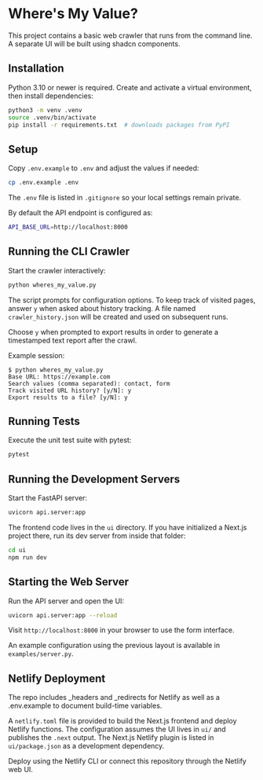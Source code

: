 # Where's My Value?

This project contains a basic web crawler that runs from the command line. A separate UI will be built using shadcn components.

## Installation

Python 3.10 or newer is required. Create and activate a virtual environment, then install dependencies:

```bash
python3 -m venv .venv
source .venv/bin/activate
pip install -r requirements.txt  # downloads packages from PyPI
```

## Setup
Copy `.env.example` to `.env` and adjust the values if needed:

```bash
cp .env.example .env
```
The `.env` file is listed in `.gitignore` so your local settings remain private.

By default the API endpoint is configured as:

```bash
API_BASE_URL=http://localhost:8000
```

## Running the CLI Crawler

Start the crawler interactively:

```bash
python wheres_my_value.py
```

The script prompts for configuration options. To keep track of visited pages, answer `y` when asked about history tracking. A file named `crawler_history.json` will be created and used on subsequent runs.

Choose `y` when prompted to export results in order to generate a timestamped text report after the crawl.

Example session:

```text
$ python wheres_my_value.py
Base URL: https://example.com
Search values (comma separated): contact, form
Track visited URL history? [y/N]: y
Export results to a file? [y/N]: y
```

## Running Tests

Execute the unit test suite with pytest:

```bash
pytest
```

## Running the Development Servers

Start the FastAPI server:

```bash
uvicorn api.server:app
```

The frontend code lives in the `ui` directory. If you have initialized a Next.js
project there, run its dev server from inside that folder:

```bash
cd ui
npm run dev
```


## Starting the Web Server

Run the API server and open the UI:

```bash
uvicorn api.server:app --reload
```

Visit `http://localhost:8000` in your browser to use the form interface.

An example configuration using the previous layout is available in
`examples/server.py`.


## Netlify Deployment
The repo includes _headers and _redirects for Netlify as well as a .env.example to document build-time variables.

A `netlify.toml` file is provided to build the Next.js frontend and deploy Netlify functions. The configuration assumes the UI lives in `ui/` and publishes the `.next` output. The Next.js Netlify plugin is listed in `ui/package.json` as a development dependency.

Deploy using the Netlify CLI or connect this repository through the Netlify web UI.
